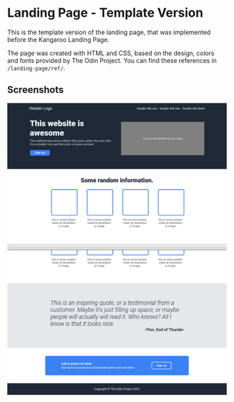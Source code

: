 # Landing Page - Template Version

This is the template version of the landing page, that was implemented before the Kangaroo Landing Page.

The page was created with HTML and CSS, based on the design, colors and fonts provided by The Odin Project. You can find these references in `/landing-page/ref/`.

## Screenshots

![Template Version of Landing Page - Screenshot 1](../screenshots/template-version-1.png)
![Template Version of Landing Page - Screenshot 2](../screenshots/template-version-2.png)
